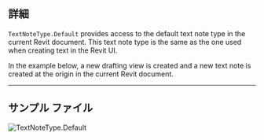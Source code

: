 ## 詳細
`TextNoteType.Default` provides access to the default text note type in the current Revit document. This text note type is the same as the one used when creating text in the Revit UI.

In the example below, a new drafting view is created and a new text note is created at the origin in the current Revit document.

___
## サンプル ファイル

![TextNoteType.Default](./Revit.Elements.TextNoteType.Default_img.jpg)
